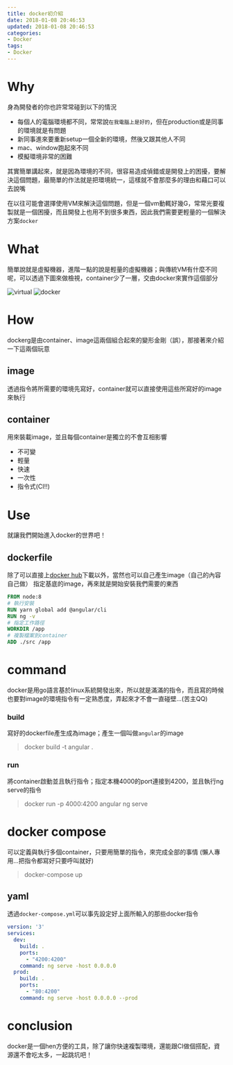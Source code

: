 ```yaml
---
title: docker初介紹
date: 2018-01-08 20:46:53
updated: 2018-01-08 20:46:53
categories:
- Docker
tags:
- Docker
---
```


# Why

身為開發者的你也許常常碰到以下的情況

<!--more-->

* 每個人的電腦環境都不同，常常說`在我電腦上是好的`，但在production或是同事的環境就是有問題
* 新同事進來要重新setup一個全新的環境，然後又跟其他人不同
* mac、window跑起來不同
* 模擬環境非常的困難

其實簡單講起來，就是因為環境的不同，很容易造成偵錯或是開發上的困擾，要解決這個問題，最簡單的作法就是把環境統一，這樣就不會那麼多的理由和藉口可以去說嘴

在以往可能會選擇使用VM來解決這個問題，但是一個vm動輒好幾G，常常光要複製就是一個困擾，而且開發上也用不到很多東西，因此我們需要更輕量的一個解決方案`docker`

# What

簡單說就是虛擬機器，進階一點的說是輕量的虛擬機器；與傳統VM有什麼不同呢，可以透過下圖來做檢視，container少了一層，交由docker來實作這個部分

![virtual](virtualization.png)
![docker](docker.png)

# How

dockerg是由container、image這兩個組合起來的變形金剛（誤），那接著來介紹一下這兩個玩意

## image

透過指令將所需要的環境先寫好，container就可以直接使用這些所寫好的image來執行

##  container

用來裝載image，並且每個container是獨立的不會互相影響

* 不可變
* 輕量
* 快速
* 一次性
* 指令式(CI!!)

# Use

就讓我們開始進入docker的世界吧！

## dockerfile

除了可以直接上[docker hub](https://hub.docker.com/)下載以外，當然也可以自己產生image（自己的內容自己做）
指定基底的image，再來就是開始安裝我們需要的東西

```dockerfile
FROM node:8
# 執行安裝
RUN yarn global add @angular/cli
RUN ng -v
# 指定工作路徑
WORKDIR /app
# 複製檔案到container
ADD ./src /app
```

# command

docker是用go語言基於linux系統開發出來，所以就是滿滿的指令，而且寫的時候也要對image的環境指令有一定熟悉度，弄起來才不會一直碰壁...(苦主QQ)

### build

寫好的dockerfile產生成為image；產生一個叫做`angular`的image

> docker build -t angular .

### run

將container啟動並且執行指令；指定本機4000的port連接到4200，並且執行ng serve的指令

> docker run -p 4000:4200 angular ng serve

# docker compose

可以定義與執行多個container，只要用簡單的指令，來完成全部的事情
(懶人專用...把指令都寫好只要呼叫就好)

> docker-compose up

## yaml

透過`docker-compose.yml`可以事先設定好上面所輸入的那些docker指令

```yaml
version: '3'
services:
  dev:
    build: .
    ports:
      - "4200:4200"
    command: ng serve -host 0.0.0.0
  prod:
    build: .
    ports:
      - "80:4200"
    command: ng serve -host 0.0.0.0 --prod
```

# conclusion

docker是一個hen方便的工具，除了讓你快速複製環境，還能跟CI做個搭配，資源還不會吃太多，一起跳坑吧！